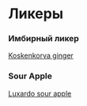 # Ликеры

### Имбирный ликер
[Koskenkorva ginger](https://koskenkorva.com/koskenkorva-ginger)

### Sour Apple 
[Luxardo sour apple](https://www.luxardo.it/liqueurs-and-distillates/sour-apple/)

